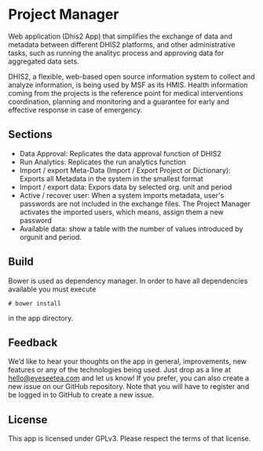 # Project Manager

Web application (Dhis2 App) that simplifies the exchange of data and metadata between different DHIS2 platforms, and other administrative tasks, such as running the analityc process and approving data for aggregated data sets.

DHIS2, a flexible, web-based open source information system to collect and analyze information, is being used by MSF as its HMIS. Health information coming from the projects is the reference point for medical interventions coordination, planning and monitoring and a guarantee for early and effective response in case of emergency.

## Sections

* Data Approval: Replicates the data approval function of DHIS2
* Run Analytics: Replicates the run analytics function
* Import / export Meta-Data (Import / Export Project or Dictionary): Exports all Metadata in the system in the smallest format
* Import / export data: Expors data by selected org. unit and period
* Active / recover user: When a system imports metadata, user's passwords are not included in the exchange files. The Project Manager activates the imported users, which means, assign them a new password
* Available data: show a table with the number of values introduced by orgunit and period.

## Build

Bower is used as dependency manager. In order to have all dependencies available you must execute 

```
# bower install
```
in the app directory.

## Feedback

We’d like to hear your thoughts on the app in general, improvements, new features or any of the technologies being used. Just drop as a line at <a href="hello@eyeseetea.com">hello@eyeseetea.com</a> and let us know! If you prefer, you can also create a new issue on our GitHub repository. Note that you will have to register and be logged in to GitHub to create a new issue.

## License

This app is licensed under GPLv3. Please respect the terms of that license.
